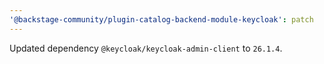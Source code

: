 ```yaml
---
'@backstage-community/plugin-catalog-backend-module-keycloak': patch
---
```


Updated dependency `@keycloak/keycloak-admin-client` to `26.1.4`.

